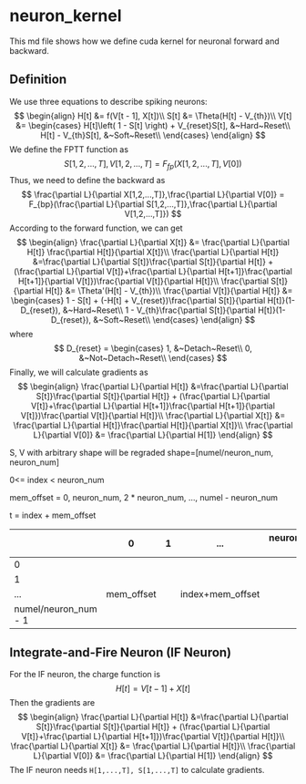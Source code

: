 # neuron_kernel

This md file shows how we define cuda kernel for neuronal forward and backward.

## Definition

We use three equations to describe spiking neurons:
$$
\begin{align}
	H[t] &= f(V[t - 1], X[t])\\
	S[t] &= \Theta(H[t] - V_{th})\\
	V[t] &= \begin{cases}
	H[t]\left( 1 - S[t] \right) + V_{reset}S[t], &~Hard~Reset\\
	H[t] - V_{th}S[t], &~Soft~Reset\\
\end{cases}
\end{align}
$$
We define the FPTT function as
$$
S[1,2,...,T], V[1,2,...,T] = F_{fp}(X[1,2,...,T], V[0])
$$
Thus, we need to define the backward as
$$
\frac{\partial L}{\partial X[1,2,...,T]},\frac{\partial L}{\partial V[0]} = F_{bp}(\frac{\partial L}{\partial S[1,2,...,T]},\frac{\partial L}{\partial V[1,2,...,T]})
$$
According to the forward function, we can get
$$
\begin{align}
	\frac{\partial L}{\partial X[t]} &= \frac{\partial L}{\partial H[t]} \frac{\partial H[t]}{\partial X[t]}\\
	\frac{\partial L}{\partial H[t]} &=\frac{\partial L}{\partial S[t]}\frac{\partial S[t]}{\partial H[t]} + (\frac{\partial L}{\partial V[t]}+\frac{\partial L}{\partial H[t+1]}\frac{\partial H[t+1]}{\partial V[t]})\frac{\partial V[t]}{\partial H[t]}\\
	\frac{\partial S[t]}{\partial H[t]} &= \Theta'(H[t] - V_{th})\\
	\frac{\partial V[t]}{\partial H[t]} &= 
	\begin{cases}
		1 - S[t] + (-H[t] + V_{reset})\frac{\partial S[t]}{\partial H[t]}(1-D_{reset}), &~Hard~Reset\\
		1 - V_{th}\frac{\partial S[t]}{\partial H[t]}(1-D_{reset}), &~Soft~Reset\\
	\end{cases}
\end{align}
$$
where
$$
D_{reset} = \begin{cases}
	1, &~Detach~Reset\\
	0, &~Not~Detach~Reset\\
\end{cases}
$$
Finally, we will calculate gradients as
$$
\begin{align}
\frac{\partial L}{\partial H[t]} &=\frac{\partial L}{\partial S[t]}\frac{\partial S[t]}{\partial H[t]} + (\frac{\partial L}{\partial V[t]}+\frac{\partial L}{\partial H[t+1]}\frac{\partial H[t+1]}{\partial V[t]})\frac{\partial V[t]}{\partial H[t]}\\
\frac{\partial L}{\partial X[t]} &= \frac{\partial L}{\partial H[t]}\frac{\partial H[t]}{\partial X[t]}\\
\frac{\partial L}{\partial V[0]} &= \frac{\partial L}{\partial H[1]}
\end{align}
$$

S, V with arbitrary shape will be regraded shape=[numel/neuron_num, neuron_num]

0<= index < neuron_num

mem_offset = 0, neuron_num, 2 * neuron_num, …, numel - neuron_num



t = index + mem_offset



|                      | 0          | 1    |       ...        | neuron_num-1 |
| -------------------- | ---------- | ---- | :--------------: | ------------ |
| 0                    |            |      |                  |              |
| 1                    |            |      |                  |              |
| ...                  | mem_offset |      | index+mem_offset |              |
| numel/neuron_num - 1 |            |      |                  |              |



## Integrate-and-Fire Neuron (IF Neuron)

For the IF neuron, the charge function is 
$$
H[t] = V[t - 1] + X[t]
$$
Then the gradients are
$$
\begin{align}
\frac{\partial L}{\partial H[t]} &=\frac{\partial L}{\partial S[t]}\frac{\partial S[t]}{\partial H[t]} + (\frac{\partial L}{\partial V[t]}+\frac{\partial L}{\partial H[t+1]})\frac{\partial V[t]}{\partial H[t]}\\
\frac{\partial L}{\partial X[t]} &= \frac{\partial L}{\partial H[t]}\\
\frac{\partial L}{\partial V[0]} &= \frac{\partial L}{\partial H[1]}
\end{align}
$$
The IF neuron needs `H[1,...,T], S[1,...,T]` to calculate gradients.

